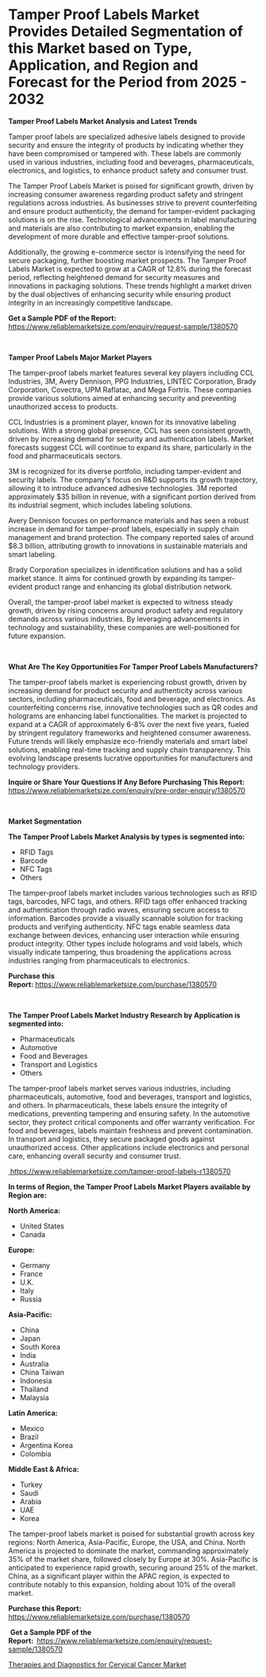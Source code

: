 <p><h1>Tamper Proof Labels Market Provides Detailed Segmentation of this Market based on Type, Application, and Region and Forecast for the Period from 2025 - 2032</h1></p><p><strong>Tamper Proof Labels Market Analysis and Latest Trends</strong></p>
<p><p>Tamper proof labels are specialized adhesive labels designed to provide security and ensure the integrity of products by indicating whether they have been compromised or tampered with. These labels are commonly used in various industries, including food and beverages, pharmaceuticals, electronics, and logistics, to enhance product safety and consumer trust.</p><p>The Tamper Proof Labels Market is poised for significant growth, driven by increasing consumer awareness regarding product safety and stringent regulations across industries. As businesses strive to prevent counterfeiting and ensure product authenticity, the demand for tamper-evident packaging solutions is on the rise. Technological advancements in label manufacturing and materials are also contributing to market expansion, enabling the development of more durable and effective tamper-proof solutions.</p><p>Additionally, the growing e-commerce sector is intensifying the need for secure packaging, further boosting market prospects. The Tamper Proof Labels Market is expected to grow at a CAGR of 12.8% during the forecast period, reflecting heightened demand for security measures and innovations in packaging solutions. These trends highlight a market driven by the dual objectives of enhancing security while ensuring product integrity in an increasingly competitive landscape.</p></p>
<p><strong>Get a Sample PDF of the Report:&nbsp;</strong> <a href="https://www.reliablemarketsize.com/enquiry/request-sample/1380570?utm_campaign=3365&utm_medium=2&utm_source=Github&utm_content=ia&utm_term=08032025&utm_id=tamper-proof-labels">https://www.reliablemarketsize.com/enquiry/request-sample/1380570</a></p>
<p>&nbsp;</p>
<p><strong>Tamper Proof Labels Major Market Players</strong></p>
<p><p>The tamper-proof labels market features several key players including CCL Industries, 3M, Avery Dennison, PPG Industries, LINTEC Corporation, Brady Corporation, Covectra, UPM Raflatac, and Mega Fortris. These companies provide various solutions aimed at enhancing security and preventing unauthorized access to products.</p><p>CCL Industries is a prominent player, known for its innovative labeling solutions. With a strong global presence, CCL has seen consistent growth, driven by increasing demand for security and authentication labels. Market forecasts suggest CCL will continue to expand its share, particularly in the food and pharmaceuticals sectors.</p><p>3M is recognized for its diverse portfolio, including tamper-evident and security labels. The company's focus on R&D supports its growth trajectory, allowing it to introduce advanced adhesive technologies. 3M reported approximately $35 billion in revenue, with a significant portion derived from its industrial segment, which includes labeling solutions.</p><p>Avery Dennison focuses on performance materials and has seen a robust increase in demand for tamper-proof labels, especially in supply chain management and brand protection. The company reported sales of around $8.3 billion, attributing growth to innovations in sustainable materials and smart labeling.</p><p>Brady Corporation specializes in identification solutions and has a solid market stance. It aims for continued growth by expanding its tamper-evident product range and enhancing its global distribution network.</p><p>Overall, the tamper-proof label market is expected to witness steady growth, driven by rising concerns around product safety and regulatory demands across various industries. By leveraging advancements in technology and sustainability, these companies are well-positioned for future expansion.</p></p>
<p>&nbsp;</p>
<p><strong>What Are The Key Opportunities For Tamper Proof Labels Manufacturers?</strong></p>
<p><p>The tamper-proof labels market is experiencing robust growth, driven by increasing demand for product security and authenticity across various sectors, including pharmaceuticals, food and beverage, and electronics. As counterfeiting concerns rise, innovative technologies such as QR codes and holograms are enhancing label functionalities. The market is projected to expand at a CAGR of approximately 6-8% over the next five years, fueled by stringent regulatory frameworks and heightened consumer awareness. Future trends will likely emphasize eco-friendly materials and smart label solutions, enabling real-time tracking and supply chain transparency. This evolving landscape presents lucrative opportunities for manufacturers and technology providers.</p></p>
<p><strong>Inquire or Share Your Questions If Any Before Purchasing This Report:</strong> <a href="https://www.reliablemarketsize.com/enquiry/pre-order-enquiry/1380570?utm_campaign=3365&utm_medium=2&utm_source=Github&utm_content=ia&utm_term=08032025&utm_id=tamper-proof-labels">https://www.reliablemarketsize.com/enquiry/pre-order-enquiry/1380570</a></p>
<p>&nbsp;</p>
<p><strong>Market Segmentation</strong></p>
<p><strong>The Tamper Proof Labels Market Analysis by types is segmented into:</strong></p>
<p><ul><li>RFID Tags</li><li>Barcode</li><li>NFC Tags</li><li>Others</li></ul></p>
<p><p>The tamper-proof labels market includes various technologies such as RFID tags, barcodes, NFC tags, and others. RFID tags offer enhanced tracking and authentication through radio waves, ensuring secure access to information. Barcodes provide a visually scannable solution for tracking products and verifying authenticity. NFC tags enable seamless data exchange between devices, enhancing user interaction while ensuring product integrity. Other types include holograms and void labels, which visually indicate tampering, thus broadening the applications across industries ranging from pharmaceuticals to electronics.</p></p>
<p><strong>Purchase this Report:&nbsp;</strong><a href="https://www.reliablemarketsize.com/purchase/1380570?utm_campaign=3365&utm_medium=2&utm_source=Github&utm_content=ia&utm_term=08032025&utm_id=tamper-proof-labels">https://www.reliablemarketsize.com/purchase/1380570</a></p>
<p>&nbsp;</p>
<p><strong>The Tamper Proof Labels Market Industry Research by Application is segmented into:</strong></p>
<p><ul><li>Pharmaceuticals</li><li>Automotive</li><li>Food and Beverages</li><li>Transport and Logistics</li><li>Others</li></ul></p>
<p><p>The tamper-proof labels market serves various industries, including pharmaceuticals, automotive, food and beverages, transport and logistics, and others. In pharmaceuticals, these labels ensure the integrity of medications, preventing tampering and ensuring safety. In the automotive sector, they protect critical components and offer warranty verification. For food and beverages, labels maintain freshness and prevent contamination. In transport and logistics, they secure packaged goods against unauthorized access. Other applications include electronics and personal care, enhancing overall security and consumer trust.</p></p>
<p><a href="https://www.reliablemarketsize.com/tamper-proof-labels-r1380570?utm_campaign=3365&utm_medium=2&utm_source=Github&utm_content=ia&utm_term=08032025&utm_id=tamper-proof-labels">&nbsp;https://www.reliablemarketsize.com/tamper-proof-labels-r1380570</a></p>
<p><strong>In terms of Region, the Tamper Proof Labels Market Players available by Region are:</strong></p>
<p>
    <p> <strong> North America: </strong>
        <ul>
            <li>United States</li>
            <li>Canada</li>
        </ul>
        </p> 
    <p> <strong> Europe: </strong>
        <ul>
            <li>Germany</li>
            <li>France</li>
            <li>U.K.</li>
            <li>Italy</li>
            <li>Russia</li>
        </ul>
        </p> 
    <p> <strong> Asia-Pacific: </strong>
        <ul>
            <li>China</li>
            <li>Japan</li>
            <li>South Korea</li>
            <li>India</li>
            <li>Australia</li>
            <li>China Taiwan</li>
            <li>Indonesia</li>
            <li>Thailand</li>
            <li>Malaysia</li>
        </ul>
        </p> 
    <p> <strong> Latin America: </strong>
        <ul>
            <li>Mexico</li>
            <li>Brazil</li>
            <li>Argentina Korea</li>
            <li>Colombia</li>
        </ul>
        </p> 
    <p> <strong> Middle East & Africa: </strong>
        <ul>
            <li>Turkey</li>
            <li>Saudi</li>
            <li>Arabia</li>
            <li>UAE</li>
            <li>Korea</li>
        </ul>
    </p>
    </p>
<p><p>The tamper-proof labels market is poised for substantial growth across key regions: North America, Asia-Pacific, Europe, the USA, and China. North America is projected to dominate the market, commanding approximately 35% of the market share, followed closely by Europe at 30%. Asia-Pacific is anticipated to experience rapid growth, securing around 25% of the market. China, as a significant player within the APAC region, is expected to contribute notably to this expansion, holding about 10% of the overall market.</p></p>
<p><strong>Purchase this Report: </strong><a href="https://www.reliablemarketsize.com/purchase/1380570?utm_campaign=3365&utm_medium=2&utm_source=Github&utm_content=ia&utm_term=08032025&utm_id=tamper-proof-labels">https://www.reliablemarketsize.com/purchase/1380570</a></p>
<p>&nbsp;<strong>Get a Sample PDF of the Report:&nbsp;&nbsp;</strong><a href="https://www.reliablemarketsize.com/enquiry/request-sample/1380570?utm_campaign=3365&utm_medium=2&utm_source=Github&utm_content=ia&utm_term=08032025&utm_id=tamper-proof-labels">https://www.reliablemarketsize.com/enquiry/request-sample/1380570</a></p>
<p><strong></strong></p>
<p><p><a href="https://github.com/fraryatena85/Market-Research-Report-List-1/blob/main/therapies-and-diagnostics-for-cervical-cancer-market.md?utm_campaign=3365&utm_medium=2&utm_source=Github&utm_content=ia&utm_term=08032025&utm_id=tamper-proof-labels">Therapies and Diagnostics for Cervical Cancer Market</a></p></p>